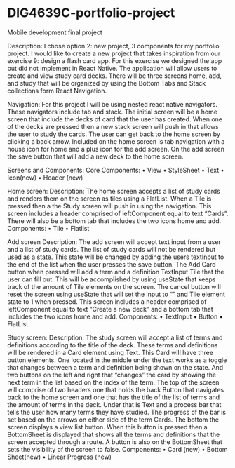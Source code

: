 # DIG4639C-portfolio-project
Mobile development final project 

Description: 
I chose option 2: new project, 3 components for my portfolio project. I would like to create a
new project that takes inspiration from our exercise 9: design a flash card app. For this
exercise we designed the app but did not implement in React Native. The application will allow
users to create and view study card decks. There will be three screens home, add, and study
that will be organized by using the Bottom Tabs and Stack collections form React Navigation.

Navigation: 
For this project I will be using nested react native navigators. These navigators include tab and
stack. The initial screen will be a home screen that include the decks of card that the user has
created. When one of the decks are pressed then a new stack screen will push in that allows
the user to study the cards. The user can get back to the home screen by clicking a back
arrow. Included on the home screen is tab navigation with a house icon for home and a plus
icon for the add screen. On the add screen the save button that will add a new deck to the
home screen.

Screens and Components: 
Core Components:
• View
• StyleSheet
• Text
• Icon(new)
• Header (new)

Home screen:
Description:
The home screen accepts a list of study cards and renders them on the screen as tiles using a
FlatList. When a Tile is pressed then a the Study screen will push in using the navigation. This
screen includes a header comprised of leftComponent equal to text “Cards”. There will also be
a bottom tab that includes the two icons home and add.
Components:
• Tile
• Flatlist

Add screen
Description:
The add screen will accept text input from a user and a list of study cards. The list of study
cards will not be rendered but used as a state. This state will be changed by adding the users
textInput to the end of the list when the user presses the save button. The Add Card button
when pressed will add a term and a definition TextInput Tile that the user can fill out. This will
be accomplished by using useState that keeps track of the amount of Tile elements on the
screen. The cancel button will reset the screen using useState that will set the input to “” and
Tile element state to 1 when pressed. This screen includes a header comprised of
leftComponent equal to text “Create a new deck” and a bottom tab that includes the two icons
home and add.
Components:
• TextInput
• Button
• FlatList

Study screen:
Description:
The study screen will accept a list of terms and definitions according to the title of the deck.
These terms and definitions will be rendered in a Card element using Text. This Card will have
three button elements. One located in the middle under the text works as a toggle that
changes between a term and definition being shown on the state. And two buttons on the left
and right that “changes” the card by showing the next term in the list based on the index of the
term. The top of the screen will comprise of two headers one that holds the back Button that
navigates back to the home screen and one that has the title of the list of terms and the
amount of terms in the deck. Under that is Text and a process bar that tells the user how many
terms they have studied. The progress of the bar is set based on the arrows on either side of
the term Cards. The bottom the screen displays a view list button. When this button is pressed
then a BottomSheet is displayed that shows all the terms and definitions that the screen
accepted through a route. A button is also on the BottomSheet that sets the visibility of the
screen to false.
Components:
• Card (new)
• Bottom Sheet(new)
• Linear Progress (new)